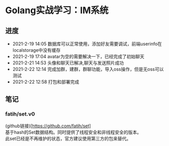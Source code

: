 # Golang实战学习：IM系统

## 进度
* 2021-2-19 14:05 数据库可以正常使用，添加好友需要调试，前端userinfo在localstorage中没有缓存
* 2021-2-19 17:04 avatar为空的需要解决一下，已经完成了初始聊天
* 2021-2-21 14:53 头像和聊天已解决,聊天与发送照片成功
* 2021-2-22 12:14 完成加群，建群，群聊功能，导入oss操作，但是无oss可以测试
* 2021-2-22 12:58 打包和部署完成

## 笔记

### fatih/set.v0
(github链接)[https://github.com/fatih/set]  
基于hash的Set数据结构。同时提供了线程安全和非线程安全的版本。  
此set已经是不再维护的状态，官方建议使用第三方的包来替代。